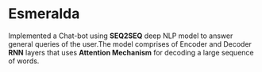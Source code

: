# Esmeralda
Implemented a Chat-bot using **SEQ2SEQ** deep NLP model to answer general queries of the user.The model comprises of Encoder and Decoder **RNN** layers that uses **Attention Mechanism** for decoding a large sequence of words.

 

